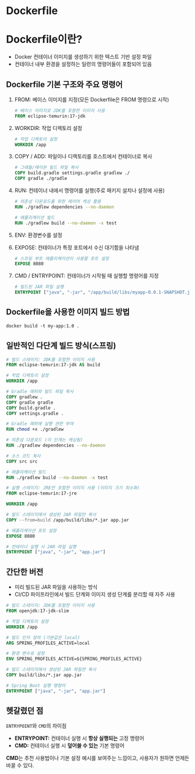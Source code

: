 # Dockerfile

# Dockerfile이란?

- Docker 컨테이너 이미지를 생성하기 위한 텍스트 기반 설정 파일
- 컨테이너 내부 환경을 설정하는 일련의 명령어들이 포함되어 있음

## Dockerfile 기본 구조와 주요 명령어

1. FROM: 베이스 이미지를 지정(모든 Dockerfile은 FROM 명령으로 시작)
    
    ```dockerfile
    # 베이스 이미지로 JDK를 포함한 이미지 사용
    FROM eclipse-temurin:17-jdk
    ```
    
2. WORKDIR: 작업 디렉토리 설정
    
    ```dockerfile
    # 작업 디렉토리 설정
    WORKDIR /app
    ```
    
3. COPY / ADD: 파일이나 디렉토리를 호스트에서 컨테이너로 복사
    
    ```dockerfile
    # 그래들/메이븐 빌드 파일 복사
    COPY build.gradle settings.gradle gradlew ./
    COPY gradle ./gradle
    ```
    
4. RUN: 컨테이너 내에서 명령어를 실행(주로 패키지 설치나 설정에 사용)
    
    ```dockerfile
    # 의존성 다운로드를 위한 레이어 캐싱 활용
    RUN ./gradlew dependencies --no-daemon
    
    # 애플리케이션 빌드
    RUN ./gradlew build --no-daemon -x test
    ```
    
5. ENV: 환경변수를 설정
6. EXPOSE: 컨테이너가 특정 포트에서 수신 대기함을 나타냄
    
    ```dockerfile
    # 스프링 부트 애플리케이션이 사용할 포트 설정
    EXPOSE 8080
    ```
    
7. CMD / ENTRYPOINT: 컨테이너가 시작될 때 실행할 명령어를 지정
    
    ```dockerfile
    # 빌드된 JAR 파일 실행
    ENTRYPOINT ["java", "-jar", "/app/build/libs/myapp-0.0.1-SNAPSHOT.jar"]
    ```
    

## Dockerfile을 사용한 이미지 빌드 방법

```dockerfile
docker build -t my-app:1.0 .
```

## 일반적인 다단계 빌드 방식(스프링)

```dockerfile
# 빌드 스테이지: JDK를 포함한 이미지 사용
FROM eclipse-temurin:17-jdk AS build

# 작업 디렉토리 설정
WORKDIR /app

# Gradle 래퍼와 빌드 파일 복사
COPY gradlew .
COPY gradle gradle
COPY build.gradle .
COPY settings.gradle .

# Gradle 래퍼에 실행 권한 부여
RUN chmod +x ./gradlew

# 의존성 다운로드 (이 단계는 캐싱됨)
RUN ./gradlew dependencies --no-daemon

# 소스 코드 복사
COPY src src

# 애플리케이션 빌드
RUN ./gradlew build --no-daemon -x test

# 실행 스테이지: JRE만 포함한 이미지 사용 (이미지 크기 최소화)
FROM eclipse-temurin:17-jre

WORKDIR /app

# 빌드 스테이지에서 생성된 JAR 파일만 복사
COPY --from=build /app/build/libs/*.jar app.jar

# 애플리케이션 포트 설정
EXPOSE 8080

# 컨테이너 실행 시 JAR 파일 실행
ENTRYPOINT ["java", "-jar", "app.jar"]
```

## 간단한 버전

- 미리 빌드된 JAR 파일을 사용하는 방식
- CI/CD 파이프라인에서 빌드 단계와 이미지 생성 단계를 분리할 때 자주 사용

```dockerfile
# 빌드 스테이지: JDK를 포함한 이미지 사용
FROM openjdk:17-jdk-slim

# 작업 디렉토리 설정
WORKDIR /app

# 빌드 인자 정의 (기본값은 local)
ARG SPRING_PROFILES_ACTIVE=local

# 환경 변수로 설정
ENV SPRING_PROFILES_ACTIVE=${SPRING_PROFILES_ACTIVE}

# 빌드 스테이지에서 생성된 JAR 파일만 복사
COPY build/libs/*.jar app.jar

# Spring Boot 실행 명령어
ENTRYPOINT ["java", "-jar", "app.jar"]
```

## 헷갈렸던 점

`ENTRYPOINT`와 `CMD`의 차이점

- **ENTRYPOINT:** 컨테이너 실행 시 **항상 실행되는** 고정 명령어
- **CMD:** 컨테이너 실행 시 **덮어쓸 수 있는** 기본 명령어

**CMD**는 추천 사용법이나 기본 설정 예시를 보여주는 느낌이고, 사용자가 원하면 언제든 바꿀 수 있다.